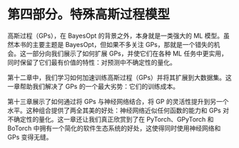 # 第四部分。特殊高斯过程模型

高斯过程（GPs），在 BayesOpt 的背景之外，本身就是一类强大的 ML 模型。虽然本书的主要主题是 BayesOpt，但如果不多关注 GPs，那就是一个错失的机会。这一部分向我们展示了如何扩展 GPs，并使它们在各种 ML 任务中更实用，同时保留了它们最有价值的特性：对预测中不确定性的量化。

第十二章中，我们学习如何加速训练高斯过程（GPs）并将其扩展到大数据集。这一章帮助我们解决了 GPs 的一个最大劣势：它们的训练成本。

第十三章展示了如何通过将 GPs 与神经网络结合，将 GP 的灵活性提升到另一个水平。这种组合提供了两全其美的好处：神经网络近似任何函数的能力和 GPs 对不确定性的量化。这一章还让我们真正欣赏到了在 PyTorch、GPyTorch 和 BoTorch 中拥有一个简化的软件生态系统的好处，这使得同时使用神经网络和 GPs 变得无缝。
